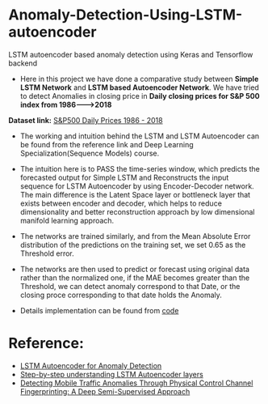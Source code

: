 # Anomaly-Detection-Using-LSTM-autoencoder
LSTM autoencoder based anomaly detection using Keras and Tensorflow backend

* Here in this project we have done a comparative study between **Simple LSTM Network** and **LSTM based Autoencoder Network**. We have tried to detect Anomalies in closing price in **Daily closing prices for S&P 500 index from 1986---&gt;2018**

**Dataset link:** [S&P500 Daily Prices 1986 - 2018](https://www.kaggle.com/pdquant/sp500-daily-19862018)

* The working and intuition behind the LSTM and LSTM Autoencoder can be found from the reference link and Deep Learning Specialization(Sequence Models) course.

* The intuition here is to PASS the time-series window, which predicts the forecasted output for Simple LSTM and Reconstructs the input sequence for LSTM Autoencoder by using Encoder-Decoder network. The main difference is the Latent Space layer or bottleneck layer that exists between encoder and decoder, which helps to reduce dimensionality and better reconstruction approach by low dimensional manifold learning approach.

* The networks are trained similarly, and from the Mean Absolute Error distribution of the predictions on the training set, we set 0.65 as the Threshold error.

* The networks are then used to predict or forecast using original data rather than the normalized one, if the MAE becomes greater than the Threshold, we can detect anomaly correspond to that Date, or the closing proce corresponding to that date holds the Anomaly.

* Details implementation can be found from [code](https://github.com/sayan0506/Anomaly-Detection-Using-LSTM-autoencoder/blob/main/Anomaly_Detection_Time_Series_Keras.ipynb)

# Reference:

* [LSTM Autoencoder for Anomaly Detection](https://towardsdatascience.com/lstm-autoencoder-for-anomaly-detection-e1f4f2ee7ccf)
* [Step-by-step understanding LSTM Autoencoder layers](https://towardsdatascience.com/step-by-step-understanding-lstm-autoencoder-layers-ffab055b6352)
* [Detecting Mobile Traffic Anomalies Through Physical Control Channel Fingerprinting: A Deep Semi-Supervised Approach](https://www.semanticscholar.org/paper/Detecting-Mobile-Traffic-Anomalies-Through-Physical-Trinh-Zeydan/1b52c7b583cf373008de0cbec1041510d9fe91d2)
